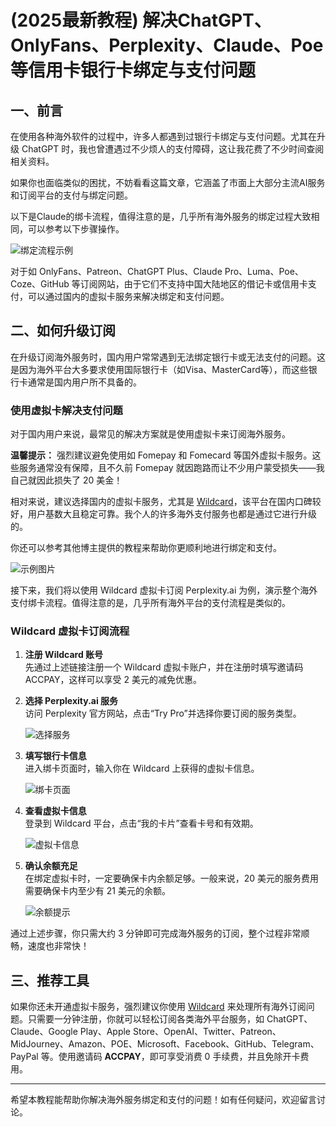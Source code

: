 # (2025最新教程) 解决ChatGPT、OnlyFans、Perplexity、Claude、Poe等信用卡银行卡绑定与支付问题

## 一、前言

在使用各种海外软件的过程中，许多人都遇到过银行卡绑定与支付问题。尤其在升级 ChatGPT 时，我也曾遭遇过不少烦人的支付障碍，这让我花费了不少时间查阅相关资料。

如果你也面临类似的困扰，不妨看看这篇文章，它涵盖了市面上大部分主流AI服务和订阅平台的支付与绑定问题。

以下是Claude的绑卡流程，值得注意的是，几乎所有海外服务的绑定过程大致相同，可以参考以下步骤操作。

![绑定流程示例](https://img.zeker.top/chatgpt/how-subscribe-chatgpt_onlyfans_claude_poe/%EF%BC%91.webp)

对于如 OnlyFans、Patreon、ChatGPT Plus、Claude Pro、Luma、Poe、Coze、GitHub 等订阅网站，由于它们不支持中国大陆地区的借记卡或信用卡支付，可以通过国内的虚拟卡服务来解决绑定和支付问题。

## 二、如何升级订阅

在升级订阅海外服务时，国内用户常常遇到无法绑定银行卡或无法支付的问题。这是因为海外平台大多要求使用国际银行卡（如Visa、MasterCard等），而这些银行卡通常是国内用户所不具备的。

### 使用虚拟卡解决支付问题

对于国内用户来说，最常见的解决方案就是使用虚拟卡来订阅海外服务。

**温馨提示：** 强烈建议避免使用如 Fomepay 和 Fomecard 等国外虚拟卡服务。这些服务通常没有保障，且不久前 Fomepay 就因跑路而让不少用户蒙受损失——我自己就因此损失了 20 美金！

相对来说，建议选择国内的虚拟卡服务，尤其是 [Wildcard](https://bit.ly/bewildcard)，该平台在国内口碑较好，用户基数大且稳定可靠。我个人的许多海外支付服务也都是通过它进行升级的。

你还可以参考其他博主提供的教程来帮助你更顺利地进行绑定和支付。

![示例图片](https://img.zeker.top/chatgpt/how-subscribe-chatgpt_onlyfans_claude_poe/2.webp)

接下来，我们将以使用 Wildcard 虚拟卡订阅 Perplexity.ai 为例，演示整个海外支付绑卡流程。值得注意的是，几乎所有海外平台的支付流程是类似的。

### Wildcard 虚拟卡订阅流程

1. **注册 Wildcard 账号**  
   先通过上述链接注册一个 Wildcard 虚拟卡账户，并在注册时填写邀请码 ACCPAY，这样可以享受 2 美元的减免优惠。

2. **选择 Perplexity.ai 服务**  
   访问 Perplexity 官方网站，点击“Try Pro”并选择你要订阅的服务类型。

   ![选择服务](https://img.zeker.top/chatgpt/how-subscribe-chatgpt_onlyfans_claude_poe/3.webp)

3. **填写银行卡信息**  
   进入绑卡页面时，输入你在 Wildcard 上获得的虚拟卡信息。

   ![绑卡页面](https://img.zeker.top/chatgpt/how-subscribe-chatgpt_onlyfans_claude_poe/4.webp)

4. **查看虚拟卡信息**  
   登录到 Wildcard 平台，点击“我的卡片”查看卡号和有效期。

   ![虚拟卡信息](https://img.zeker.top/chatgpt/how-subscribe-chatgpt_onlyfans_claude_poe/5.webp)

5. **确认余额充足**  
   在绑定虚拟卡时，一定要确保卡内余额足够。一般来说，20 美元的服务费用需要确保卡内至少有 21 美元的余额。

   ![余额提示](https://img.zeker.top/chatgpt/how-subscribe-chatgpt_onlyfans_claude_poe/6.webp)

通过上述步骤，你只需大约 3 分钟即可完成海外服务的订阅，整个过程非常顺畅，速度也非常快！

## 三、推荐工具

如果你还未开通虚拟卡服务，强烈建议你使用 [Wildcard](https://bit.ly/bewildcard) 来处理所有海外订阅问题。只需要一分钟注册，你就可以轻松订阅各类海外平台服务，如 ChatGPT、Claude、Google Play、Apple Store、OpenAI、Twitter、Patreon、MidJourney、Amazon、POE、Microsoft、Facebook、GitHub、Telegram、PayPal 等。使用邀请码 **ACCPAY**，即可享受消费 0 手续费，并且免除开卡费用。

---
希望本教程能帮助你解决海外服务绑定和支付的问题！如有任何疑问，欢迎留言讨论。
